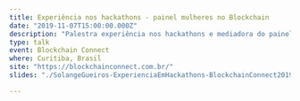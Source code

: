 ```yaml
---
title: Experiência nos hackathons - painel mulheres no Blockchain
date: "2019-11-07T15:00:00.000Z"
description: "Palestra experiência nos hackathons e mediadora do painel mulheres no Blockchain no evento Blockchain Connect em Curitiba, Brasil"
type: talk
event: Blockchain Connect 
where: Curitiba, Brasil
site: "https://blockchainconnect.com.br/"
slides: "./SolangeGueiros-ExperienciaEmHackathons-BlockchainConnect2019.pdf"

---
```


